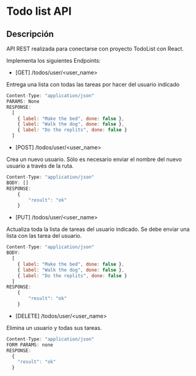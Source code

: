 # Todo list API

## Descripción

API REST realizada para conectarse con proyecto TodoList con React.

Implementa los siguientes Endpoints:

* [GET] /todos/user/<user_name>

Entrega una lista con todas las tareas por hacer del usuario indicado
```JavaScript
Content-Type: "application/json"
PARAMS: None
RESPONSE:
  [
    { label: "Make the bed", done: false },
    { label: "Walk the dog", done: false },
    { label: "Do the replits", done: false }
  ]
```
* [POST] /todos/user/<user_name>

Crea un nuevo usuario. 
Sólo es necesario enviar el nombre del nuevo usuario a través de la ruta.
```JavaScript
Content-Type: "application/json"
BODY: []
RESPONSE:
    {
        "result": "ok"
    }
```
* [PUT] /todos/user/<user_name>

Actualiza toda la lista de tareas del usuario indicado.
Se debe enviar una lista con las tarea del usuario.
```JavaScript
Content-Type: "application/json"
BODY:
  [
    { label: "Make the bed", done: false },
    { label: "Walk the dog", done: false },
    { label: "Do the replits", done: false }
  ]
RESPONSE:
    {
        "result": "ok"
    }
```
* [DELETE] /todos/user/<user_name>

Elimina un usuario y todas sus tareas.
```JavaScript
Content-Type: "application/json"
FORM PARAMS: none
RESPONSE:
  {
    "result": "ok"
  }
 ```
